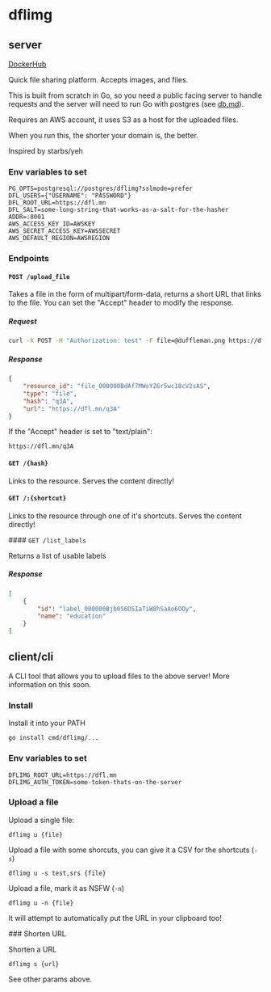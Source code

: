 # dflimg

## server

[DockerHub](https://hub.docker.com/r/duffleman/dflimg)

Quick file sharing platform. Accepts images, and files.

This is built from scratch in Go, so you need a public facing server to handle requests and the server will need to run Go with postgres (see [db.md](db.md)).

Requires an AWS account, it uses S3 as a host for the uploaded files.

When you run this, the shorter your domain is, the better.

Inspired by starbs/yeh

### Env variables to set

```
PG_OPTS=postgresql://postgres/dflimg?sslmode=prefer
DFL_USERS={"USERNAME": "PASSWORD"}
DFL_ROOT_URL=https://dfl.mn
DFL_SALT=some-long-string-that-works-as-a-salt-for-the-hasher
ADDR=:8001
AWS_ACCESS_KEY_ID=AWSKEY
AWS_SECRET_ACCESS_KEY=AWSSECRET
AWS_DEFAULT_REGION=AWSREGION
```

### Endpoints

#### `POST /upload_file`

Takes a file in the form of multipart/form-data, returns  a short URL that links to the file. You can set the "Accept" header to modify the response.

##### Request

```bash
curl -X POST -H "Authorization: test" -F file=@duffleman.png https://dfl.mn/upload_file
```

##### Response

```json
{
    "resource_id": "file_000000BdAf7MWsYZ6r5wc18cV2sAS",
    "type": "file",
    "hash": "q3A",
    "url": "https://dfl.mn/q3A"
}
```

If the "Accept" header is set to "text/plain":

`https://dfl.mn/q3A`

#### `GET /{hash}`

Links to the resource. Serves the content directly!

#### `GET /:{shortcut}`

Links to the resource through one of it's shortcuts. Serves the content directly!

#### `GET /list_labels`

Returns a list of usable labels

##### Response

```json
[
    {
        "id": "label_000000Bjb0S6DSIaTiW8hSaAo6OOy",
        "name": "education"
    }
]
```

## client/cli

A CLI tool that allows you to upload files to the above server! More information on this soon.

### Install

Install it into your PATH

`go install cmd/dflimg/...`

### Env variables to set

```
DFLIMG_ROOT_URL=https://dfl.mn
DFLIMG_AUTH_TOKEN=some-token-thats-on-the-server
```

### Upload a file

Upload a single file:

`dflimg u {file}`

Upload a file with some shorcuts, you can give it a CSV for the shortcuts (`-s`)

`dflimg u -s test,srs {file}`

Upload a file, mark it as NSFW (`-n`)

`dflimg u -n {file}`

It will attempt to automatically put the URL in your clipboard too!

### Shorten URL

Shorten a URL

`dflimg s {url}`

See other params above.
